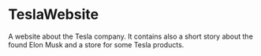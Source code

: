 # TeslaWebsite

A website about the Tesla company. It contains also a short story about the found Elon Musk and a store for some Tesla products.
